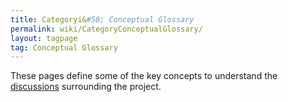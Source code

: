 ```yaml
---
title: Categoryi&#58; Conceptual Glossary
permalink: wiki/CategoryConceptualGlossary/
layout: tagpage
tag: Conceptual Glossary
---
```


These pages define some of the key concepts to understand the
[discussions](/SXP/wiki/CategoryDiscussionPages "wikilink") surrounding the
project.

